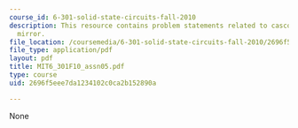 ```yaml
---
course_id: 6-301-solid-state-circuits-fall-2010
description: This resource contains problem statements related to cascode current
  mirror.
file_location: /coursemedia/6-301-solid-state-circuits-fall-2010/2696f5eee7da1234102c0ca2b152890a_MIT6_301F10_assn05.pdf
file_type: application/pdf
layout: pdf
title: MIT6_301F10_assn05.pdf
type: course
uid: 2696f5eee7da1234102c0ca2b152890a

---
```

None